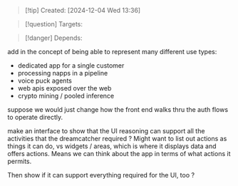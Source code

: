 
>[!tip] Created: [2024-12-04 Wed 13:36]

>[!question] Targets: 

>[!danger] Depends: 

add in the concept of being able to represent many different use types:
- dedicated app for a single customer
- processing napps in a pipeline
- voice puck agents
- web apis exposed over the web
- crypto mining / pooled inference

suppose we would just change how the front end walks thru the auth flows to operate directly.

make an interface to show that the UI reasoning can support all the activities that the dreamcatcher required ?
Might want to list out actions as things it can do, vs widgets / areas, which is where it displays data and offers actions.
Means we can think about the app in terms of what actions it permits.

Then show if it can support everything required for the UI, too ?